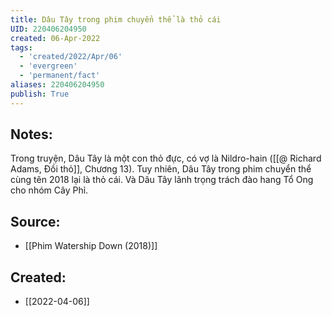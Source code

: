 ```yaml
---
title: Dâu Tây trong phim chuyển thể là thỏ cái
UID: 220406204950
created: 06-Apr-2022
tags:
  - 'created/2022/Apr/06'
  - 'evergreen'
  - 'permanent/fact'
aliases: 220406204950
publish: True
---
```

## Notes:
Trong truyện, Dâu Tây là một con thỏ đực, có vợ là Nildro-hain ([[@ Richard Adams, Đồi thỏ]], Chương 13). Tuy nhiên, Dâu Tây trong phim chuyển thể cùng tên 2018 lại là thỏ cái. Và Dâu Tây lãnh trọng trách đào hang Tổ Ong cho nhóm Cây Phỉ.

## Source:
- [[Phim Watership Down (2018)]]

## Created:
- [[2022-04-06]]
